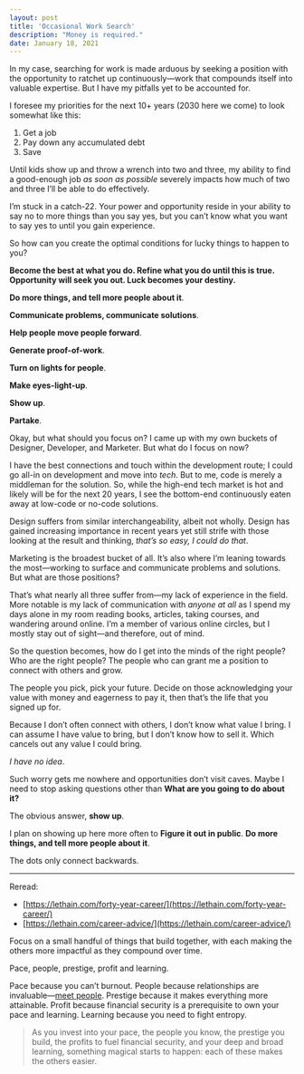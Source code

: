 ```yaml
---
layout: post
title: 'Occasional Work Search'
description: "Money is required."
date: January 18, 2021
---
```


In my case, searching for work is made arduous by seeking a position with the opportunity to ratchet up continuously—work that compounds itself into valuable expertise. But I have my pitfalls yet to be accounted for.

I foresee my priorities for the next 10+ years (2030 here we come) to look somewhat like this:
1. Get a job
2. Pay down any accumulated debt
3. Save

Until kids show up and throw a wrench into two and three, my ability to find a good-enough job *as soon as possible* severely impacts how much of two and three I’ll be able to do effectively.

I’m stuck in a catch-22. Your power and opportunity reside in your ability to say no to more things than you say yes, but you can’t know what you want to say yes to until you gain experience.

So how can you create the optimal conditions for lucky things to happen to you?

**Become the best at what you do. Refine what you do until this is true. Opportunity will seek you out. Luck becomes your destiny.**

**Do more things, and tell more people about it**.

**Communicate problems, communicate solutions**.

**Help people move people forward**.

**Generate proof-of-work**.

**Turn on lights for people**.

**Make eyes-light-up**.

**Show up**.

**Partake**.

Okay, but what should you focus on? I came up with my own buckets of Designer, Developer, and Marketer. But what do I focus on now?

I have the best connections and touch within the development route; I could go all-in on development and move into *tech*. But to me, code is merely a middleman for the solution. So, while the high-end tech market is hot and likely will be for the next 20 years, I see the bottom-end continuously eaten away at low-code or no-code solutions.

Design suffers from similar interchangeability, albeit not wholly. Design has gained increasing importance in recent years yet still strife with those looking at the result and thinking, *that’s so easy, I could do that*.

Marketing is the broadest bucket of all. It’s also where I’m leaning towards the most—working to surface and communicate problems and solutions. But what are those positions?

That’s what nearly all three suffer from—my lack of experience in the field. More notable is my lack of communication with *anyone at all* as I spend my days alone in my room reading books, articles, taking courses, and wandering around online. I’m a member of various online circles, but I mostly stay out of sight—and therefore, out of mind.

So the question becomes, how do I get into the minds of the right people? Who are the right people? The people who can grant me a position to connect with others and grow.

The people you pick, pick your future. Decide on those acknowledging your value with money and eagerness to pay it, then that’s the life that you signed up for.

Because I don’t often connect with others, I don’t know what value I bring. I can assume I have value to bring, but I don’t know how to sell it. Which cancels out any value I could bring.

*I have no idea*.

Such worry gets me nowhere and opportunities don’t visit caves. Maybe I need to stop asking questions other than **What are you going to do about it?**

The obvious answer, **show up**.

I plan on showing up here more often to **Figure it out in public**. **Do more things, and tell more people about it**.

The dots only connect backwards.

---

Reread:
- [https://lethain.com/forty-year-career/](https://lethain.com/forty-year-career/)
- [https://lethain.com/career-advice/](https://lethain.com/career-advice/)

Focus on a small handful of things that build together, with each making the others more impactful as they compound over time.

Pace, people, prestige, profit and learning.

Pace because you can’t burnout. People because relationships are invaluable—[meet people](https://lethain.com/meeting-people/). Prestige because it makes everything more attainable. Profit because financial security is a prerequisite to own your pace and learning. Learning because you need to fight entropy.

> As you invest into your pace, the people you know, the prestige you build, the profits to fuel financial security, and your deep and broad learning, something magical starts to happen: each of these makes the others easier.

